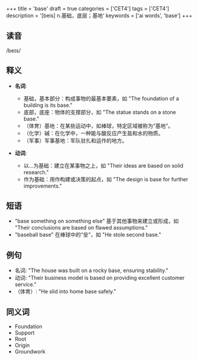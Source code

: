 +++
title = 'base'
draft = true
categories = ['CET4']
tags = ['CET4']
description = '[beis] n.基础，底层；基地'
keywords = ['ai words', 'base']
+++

## 读音
/beɪs/

## 释义
- **名词**:
   - 基础，基本部分：构成事物的最基本要素，如 "The foundation of a building is its base."
   - 底部，底座：物体的支撑部分，如 "The statue stands on a stone base."
   - （体育）基地：在某些运动中，如棒球，特定区域被称为“基地”。
   - （化学）碱：在化学中，一种能与酸反应产生盐和水的物质。
   - （军事）军事基地：军队驻扎和运作的地方。

- **动词**:
   - 以...为基础：建立在某事物之上，如 "Their ideas are based on solid research."
   - 作为基础：用作构建或决策的起点，如 "The design is base for further improvements."

## 短语
- "base something on something else" 基于其他事物来建立或形成，如 "Their conclusions are based on flawed assumptions."
- "baseball base" 在棒球中的“垒”，如 "He stole second base."

## 例句
- 名词: "The house was built on a rocky base, ensuring stability."
- 动词: "Their business model is based on providing excellent customer service."
- （体育）: "He slid into home base safely."

## 同义词
- Foundation
- Support
- Root
- Origin
- Groundwork
